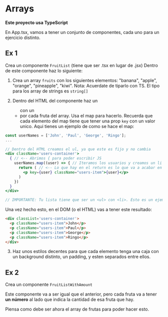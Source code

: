 # Arrays

**Este proyecto usa TypeScript**

En App.tsx, vamos a tener un conjunto de componentes, cada uno para un ejercicio distinto.

## Ex 1

Crea un componente `FruitList` (tiene que ser .tsx en lugar de .jsx)
Dentro de este componente haz lo siguiente:

1. Crea un array `fruits` con los siguientes elementos: "banana", "apple", "orange", "pineapple", "kiwi".
Nota: Acuerdate de tiparlo con TS. El tipo para los array de strings es `string[]`

2. Dentro del HTML del componente haz un <ul> con un <li> por cada fruta del array. Usa el map para hacerlo.
Recuerda que cada elemento del map tiene que tener una prop `key` con un valor unico.
Aqui tienes un ejemplo de como se hace el map:

```jsx
const userNames = ['John', 'Paul', 'George', 'Ringo'];
...

// Dentro del HTML creamos el ul, ya que este es fijo y no cambia
<div className='users-container'>
  { // <-- Abrimos { para poder escribir JS
    userNames.map((user) => { // Iteramos los usuarios y creamos un li por cada uno
      return ( // <-- Lo que hay en el return es lo que va a acabar en el HTML
        <p key={user} className="users-item">{user}</p>
      ) 
    })
  } 
</div>

// IMPORTANTE: Tu lista tiene que ser un <ul> con <li>. Esto es un ejemplo para que veas como se hace el map
```

Una vez hecho esto, en el DOM (o el HTML) vas a tener este resultado:
  
```html
<div classList='users-container'>
  <p className="users-item">John</p>
  <p className="users-item">Paul</p>
  <p className="users-item">George</p>
  <p className="users-item">Ringo</p>
</div>
```

3. Haz unos estilos decentes para que cada elemento tenga una caja con un background distinto, un padding, y esten separados entre ellos.

## Ex 2

Crea un componente `FruitListWithAmount`

Este componente va a ser igual que el anterior, pero cada fruta va a tener **un número** al lado que indica la cantidad de esa fruta que hay.

Piensa como debe ser ahora el array de frutas para poder hacer esto.



